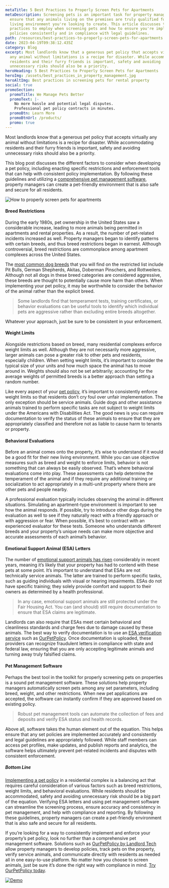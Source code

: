 ```yaml
---
metaTitle: 5 Best Practices to Properly Screen Pets for Apartments
metaDescription: Screening pets is an important task for property managers to
  ensure that any animals living on the premises are truly qualified for the
  living environment you're looking to create. This article discusses the best
  practices to employ when screening pets and how to ensure you're implementing
  policies consistently and in compliance with legal guidelines.
path: /resources/best-practices-to-properly-screen-pets-for-apartments
date: 2023-04-19T09:38:12.435Z
category: Blog
excerpt: Most landlords know that a generous pet policy that accepts virtually
  any animal without limitations is a recipe for disaster. While accommodating
  residents and their furry friends is important, safety and avoiding
  unnecessary risks should also be a priority.
heroHeading: 5 Best Practices to Properly Screen Pets for Apartments
heroImg: /assets/best_practices_in_property_management.jpg
heroAltImg: Best practices in screening pets for rental property
social: true
promoSection:
  promoTitle: We Manage Pets Better
  promoText: |-
    No more hassle and potential legal disputes. 
    Professional pet policy contracts in minutes.
  promoBtn: Learn More
  promoBtnUrl: /products/
  promo: true
---
```

Most landlords know that a generous pet policy that accepts virtually any animal without limitations is a recipe for disaster. While accommodating residents and their furry friends is important, safety and avoiding unnecessary risks should also be a priority.

This blog post discusses the different factors to consider when developing a pet policy, including enacting specific restrictions and enforcement tools that can help with consistent policy implementation. By following these guidelines and utilizing a [comprehensive pet management software](https://landlordtech.com/resources/pet-management-platforms-are-worth-the-investment-here-is-why), property managers can create a pet-friendly environment that is also safe and secure for all residents.

![How to properly screen pets for apartments](/assets/how_to_properly_screen_pets_for_rental_property.png)

#### **Breed Restrictions**

During the early 1980s, pet ownership in the United States saw a considerable increase, leading to more animals being permitted in apartments and rental properties. As a result, the number of pet-related incidents increased as well. Property managers began to identify patterns with certain breeds, and thus breed restrictions began in earnest. Although controversial, breed restrictions are commonplace among apartment complexes across the United States.  

The [most common dog breeds](https://ourpetpolicy.com/resources/common-breed-restrictions-for-renters-and-what-to-do-if-your-dog-is-turned-away) that you will find on the restricted list include Pit Bulls, German Shepherds, Akitas, Doberman Pinschers, and Rottweilers. Although not all dogs in these breed categories are considered aggressive, these breeds are thought to potentially cause more harm than others. When implementing your pet policy, it may be worthwhile to consider the behavior of the animal rather than the explicit breed.

> Some landlords find that temperament tests, training certificates, or behavior evaluations can be useful tools to identify which individual pets are aggressive rather than excluding entire breeds altogether.

Whatever your approach, just be sure to be consistent in your enforcement.



#### Weight Limits

Alongside restrictions based on breed, many residential complexes enforce weight limits as well. Although they are not necessarily more aggressive, larger animals can pose a greater risk to other pets and residents, especially children. When setting weight limits, it’s important to consider the typical size of your units and how much space the animal has to move around in. Weights should also not be set arbitrarily; accounting for the average weights of permitted breeds is a better approach than setting a random number.

Like every aspect of your [pet policy](https://landlordtech.com/resources/the-true-cost-of-having-a-bad-pet-policy), it’s important to consistently enforce weight limits so that residents don’t cry foul over unfair implementation. The only exception should be service animals. Guide dogs and other assistance animals trained to perform specific tasks are not subject to weight limits under the Americans with Disabilities Act. The good news is you can require documentation to verify the status of these animals to ensure that they are appropriately classified and therefore not as liable to cause harm to tenants or property. 



#### Behavioral Evaluations

Before an animal comes onto the property, it’s wise to understand if it would be a good fit for their new living environment. While you can use objective measures such as breed and weight to enforce limits, behavior is not something that can always be easily observed. That’s where behavioral evaluations come into play. These assessments can help determine the temperament of the animal and if they require any additional training or socialization to act appropriately in a multi-unit property where there are other pets and people nearby. 

A professional evaluation typically includes observing the animal in different situations. Simulating an apartment-type environment is important to see how the animal responds. If possible, try to introduce other dogs during the evaluation as well to see if they naturally react with a friendly approach or with aggression or fear. When possible, it’s best to contract with an experienced evaluator for these tests. Someone who understands different breeds and your property’s unique needs can make more objective and accurate assessments of each animal’s behavior. 



#### Emotional Support Animal (ESA) Letters

The number of [emotional support animals has risen](https://landlordtech.com/resources/pet-management-in-properties) considerably in recent years, meaning it’s likely that your property has had to contend with these pets at some point. It’s important to understand that ESAs are not technically service animals. The latter are trained to perform specific tasks, such as guiding individuals with visual or hearing impairments. ESAs do not have specific training; they solely provide comfort and support to their owners as determined by a health professional.

> In any case, emotional support animals are still protected under the Fair Housing Act. You can (and should) still require documentation to ensure that ESA claims are legitimate. 

Landlords can also require that ESAs meet certain behavioral and cleanliness standards and charge fees due to damage caused by these animals. The best way to verify documentation is to use an [ESA verification service](https://landlordtech.com/resources/seven-ESA-loopholes-commonly-used-by-tenants-and-how-to-close-them) such as [OurPetPolicy](https://landlordtech.com/products). Once documentation is uploaded, these providers can recognize fraudulent letters in compliance with state and federal law, ensuring that you are only accepting legitimate animals and turning away truly falsified claims.



#### Pet Management Software

Perhaps the best tool in the toolkit for properly screening pets on properties is a sound pet management software. These solutions help property managers automatically screen pets among any set parameters, including breed, weight, and other restrictions. When new pet applications are accepted, the software can instantly confirm if they are approved based on existing policy. 

> Robust pet management tools can automate the collection of fees and deposits and verify ESA status and health records.

Above all, software takes the human element out of the equation. This helps ensure that any set policies are implemented accurately and consistently and legal guidelines are appropriately followed. While staff members can access pet profiles, make updates, and publish reports and analytics, the software helps ultimately prevent pet-related incidents and disputes with consistent enforcement.



##### Bottom Line

[Implementing a pet policy](https://landlordtech.com/resources/how-to-implement-a-pet-friendly-policy-at-your-rental-property) in a residential complex is a balancing act that requires careful consideration of various factors such as breed restrictions, weight limits, and behavioral evaluations. While residents should be accommodated, safety and avoiding unnecessary risk should be a big part of the equation. Verifying ESA letters and using pet management software can streamline the screening process, ensure accuracy and consistency in pet management, and help with compliance and reporting. By following these guidelines, property managers can create a pet-friendly environment that is also safe and secure for all residents.

If you’re looking for a way to consistently implement and enforce your property’s pet policy, look no further than a comprehensive pet management software. Solutions such as [OurPetPolicy by Landlord Tech](https://landlordtech.com/products) allow property managers to develop policies, track pets on the property, verify service animals, and communicate directly with residents as needed all in one easy-to-use platform. No matter how you choose to screen animals, just be sure it’s done the right way with compliance in mind. [Try OurPetPolicy today](https://landlordtech.com/request-demo/).

[![Demo](/assets/oupetpolicy_the_best_property_management_software.png "Demo")](https://landlordtech.com/request-demo/)